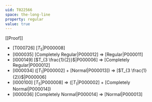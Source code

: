 ```yaml
---
uid: T022566
space: the-long-line
property: regular
value: true
---
```

[[Proof]]

* [T000726] [$T_5$|P000008]
* [I000035] [Completely Regular|P000012] => [Regular|P000011]
* [I000149] [$T_{3 \frac{1}{2}}$|P000006] => [Completely Regular|P000012]
* [I000034] ([$T_1$|P000002] + [Normal|P000013]) => [$T_{3 \frac{1}{2}}$|P000006]
* [I000100] [$T_5$|P000008] => ([$T_1$|P000002] + [Completely Normal|P000014])
* [I000036] [Completely Normal|P000014] => [Normal|P000013]

